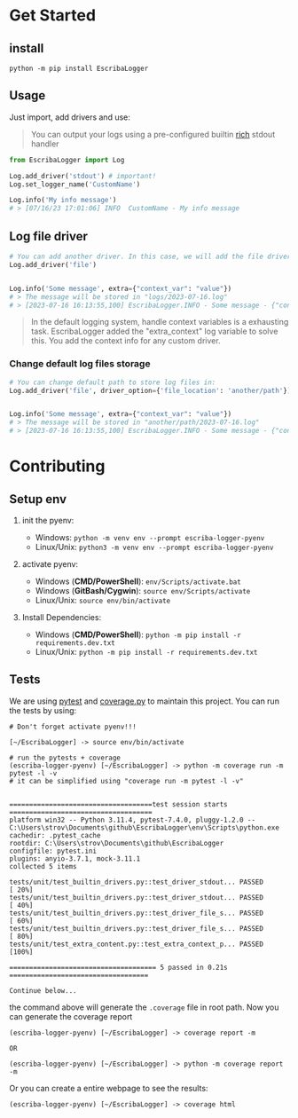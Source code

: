 # Get Started

## install

`python -m pip install EscribaLogger`

## Usage

Just import, add drivers and use:

> You can output your logs using a pre-configured builtin [rich](https://rich.readthedocs.io/en/stable/introduction.html) stdout handler

```python
from EscribaLogger import Log

Log.add_driver('stdout') # important!
Log.set_logger_name('CustomName')

Log.info('My info message')
# > [07/16/23 17:01:06] INFO  CustomName - My info message
```

## Log file driver

```python
# You can add another driver. In this case, we will add the file driver
Log.add_driver('file')


Log.info('Some message', extra={"context_var": "value"})
# > The message will be stored in "logs/2023-07-16.log"
# > [2023-07-16 16:13:55,100] EscribaLogger.INFO - Some message - {"context_var": "value"}
```

> In the default logging system, handle context variables is a exhausting task. EscribaLogger added the "extra_context" log variable to solve this. You add the context info for any custom driver.

### Change default log files storage

```python
# You can change default path to store log files in:
Log.add_driver('file', driver_option={'file_location': 'another/path'})


Log.info('Some message', extra={"context_var": "value"})
# > The message will be stored in "another/path/2023-07-16.log"
# > [2023-07-16 16:13:55,100] EscribaLogger.INFO - Some message - {"context_var": "value"}
```

# Contributing

## Setup env

1. init the pyenv:

   - Windows: `python -m venv env --prompt escriba-logger-pyenv`
   - Linux/Unix: `python3 -m venv env --prompt escriba-logger-pyenv`

1. activate pyenv:

   - Windows (**CMD/PowerShell**): `env/Scripts/activate.bat`
   - Windows (**GitBash/Cygwin**): `source env/Scripts/activate`
   - Linux/Unix: `source env/bin/activate`

1. Install Dependencies:

   - Windows (**CMD/PowerShell**): `python -m pip install -r requirements.dev.txt`
   - Linux/Unix: `python -m pip install -r requirements.dev.txt`

## Tests

We are using [pytest](https://docs.pytest.org/en/7.4.x/) and [coverage.py](https://coverage.readthedocs.io/en/7.2.7/) to maintain this project.
You can run the tests by using:

```console
# Don't forget activate pyenv!!!

[~/EscribaLogger] -> source env/bin/activate

# run the pytests + coverage
(escriba-logger-pyenv) [~/EscribaLogger] -> python -m coverage run -m pytest -l -v
# it can be simplified using "coverage run -m pytest -l -v"


====================================test session starts ====================================
platform win32 -- Python 3.11.4, pytest-7.4.0, pluggy-1.2.0 -- C:\Users\strov\Documents\github\EscribaLogger\env\Scripts\python.exe
cachedir: .pytest_cache
rootdir: C:\Users\strov\Documents\github\EscribaLogger
configfile: pytest.ini
plugins: anyio-3.7.1, mock-3.11.1
collected 5 items

tests/unit/test_builtin_drivers.py::test_driver_stdout... PASSED                     [ 20%]
tests/unit/test_builtin_drivers.py::test_driver_stdout... PASSED                     [ 40%]
tests/unit/test_builtin_drivers.py::test_driver_file_s... PASSED                     [ 60%]
tests/unit/test_builtin_drivers.py::test_driver_file_s... PASSED                     [ 80%]
tests/unit/test_extra_content.py::test_extra_context_p... PASSED                     [100%]

===================================== 5 passed in 0.21s ===================================

Continue below...
```

the command above will generate the `.coverage` file in root path. Now you can generate the coverage report

```console
(escriba-logger-pyenv) [~/EscribaLogger] -> coverage report -m

OR

(escriba-logger-pyenv) [~/EscribaLogger] -> python -m coverage report -m
```

Or you can create a entire webpage to see the results:

```console
(escriba-logger-pyenv) [~/EscribaLogger] -> coverage html
```
